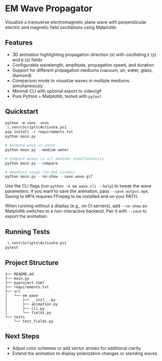 # EM Wave Propagator

Visualize a transverse electromagnetic plane wave with perpendicular electric and magnetic field oscillations using Matplotlib.

## Features

- 3D animation highlighting propagation direction (x) with oscillating `E` (y) and `B` (z) fields
- Configurable wavelength, amplitude, propagation speed, and duration
- Support for different propagation mediums (vacuum, air, water, glass, diamond)
- Comparison mode to visualize waves in multiple mediums simultaneously
- Minimal CLI with optional export to video/gif
- Pure Python + Matplotlib, tested with `pytest`

## Quickstart

```powershell
python -m venv .venv
.\.venv\Scripts\Activate.ps1
pip install -r requirements.txt
python main.py

# Animate wave in water
python main.py --medium water

# Compare waves in all mediums simultaneously
python main.py --compare

# Headless usage (no GUI window)
python main.py --no-show --save wave.gif
```

Use the CLI flags (run `python -m em_wave.cli --help`) to tweak the wave parameters. If you want to save the animation, pass `--save output.mp4`. Saving to MP4 requires FFmpeg to be installed and on your PATH.

When running without a display (e.g., on CI servers), add `--no-show` so Matplotlib switches to a non-interactive backend. Pair it with `--save` to export the animation.

## Running Tests

```powershell
.\.venv\Scripts\Activate.ps1
pytest
```

## Project Structure

```
├── README.md
├── main.py
├── pyproject.toml
├── requirements.txt
├── src
│   └── em_wave
│       ├── __init__.py
│       ├── animation.py
│       ├── cli.py
│       └── fields.py
└── tests
    └── test_fields.py
```

## Next Steps

- Adjust color schemes or add vector arrows for additional clarity
- Extend the animation to display polarization changes or standing waves
